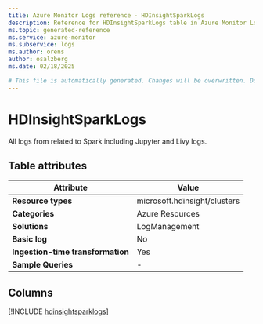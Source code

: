 ```yaml
---
title: Azure Monitor Logs reference - HDInsightSparkLogs
description: Reference for HDInsightSparkLogs table in Azure Monitor Logs.
ms.topic: generated-reference
ms.service: azure-monitor
ms.subservice: logs
ms.author: orens
author: osalzberg
ms.date: 02/18/2025

# This file is automatically generated. Changes will be overwritten. Do not change this file directly.
---
```


# HDInsightSparkLogs

All logs from related to Spark including Jupyter and Livy logs.


## Table attributes

|Attribute|Value|
|---|---|
|**Resource types**|microsoft.hdinsight/clusters|
|**Categories**|Azure Resources|
|**Solutions**| LogManagement|
|**Basic log**|No|
|**Ingestion-time transformation**|Yes|
|**Sample Queries**|-|



## Columns
  
[!INCLUDE [hdinsightsparklogs](~/reusable-content/ce-skilling/azure/includes/azure-monitor/reference/tables/hdinsightsparklogs-include.md)]
